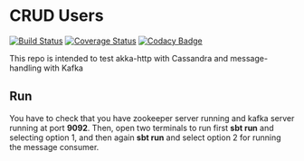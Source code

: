 # CRUD Users

[![Build Status](https://travis-ci.org/ssuarez6/crudusers.svg?branch=develop)](https://travis-ci.org/ssuarez6/crudusers) [![Coverage Status](https://coveralls.io/repos/github/ssuarez6/crudusers/badge.svg?branch=develop)](https://coveralls.io/github/ssuarez6/crudusers?branch=master) [![Codacy Badge](https://api.codacy.com/project/badge/Grade/1e0843fe00af44f9a465433c64db6a72)](https://www.codacy.com/app/ssuarez6/crudusers?utm_source=github.com&amp;utm_medium=referral&amp;utm_content=ssuarez6/crudusers&amp;utm_campaign=Badge_Grade)

This repo is intended to test akka-http with Cassandra and message-handling with Kafka

## Run

You have to check that you have zookeeper server running and kafka server running at port **9092**.
Then, open two terminals to run first **sbt run** and selecting option 1, and then again **sbt run** and select option 2 for running the message consumer.
